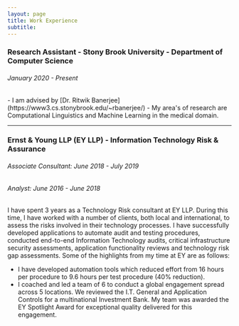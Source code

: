 ```yaml
---
layout: page
title: Work Experience
subtitle: 
---
```


<h3>Research Assistant - Stony Brook University - Department of Computer Science</h3>
<h6>January 2020 - Present</h6>
- I am advised by [Dr. Ritwik Banerjee](https://www3.cs.stonybrook.edu/~rbanerjee/)
- My area's of research are Computational Linguistics and Machine Learning in the medical domain.
<hr/>
<h3>Ernst & Young LLP (EY LLP) - Information Technology Risk & Assurance</h3>
<h6>Associate Consultant: June 2018 - July 2019</h6>
<h6>Analyst: June 2016 - June 2018</h6>

I have spent 3 years as a Technology Risk consultant at EY LLP. During this time, I have worked with a number of clients, both local and international, to assess the risks involved in their technology processes. I have successfully developed applications to automate audit and testing procedures, conducted end-to-end Information Technology audits, critical infrastructure security assessments, application functionality reviews and technology risk gap assessments. Some of the highlights from my time at EY are as follows:
- I have developed automation tools which reduced effort from 16 hours per procedure to 9.6 hours per test procedure (40% reduction).
- I coached and led a team of 6 to conduct a global engagement spread across 5 locations. We reviewed the I.T. General and Application Controls for a multinational Investment Bank. My team was awarded the EY Spotlight Award for exceptional quality delivered for this engagement.
